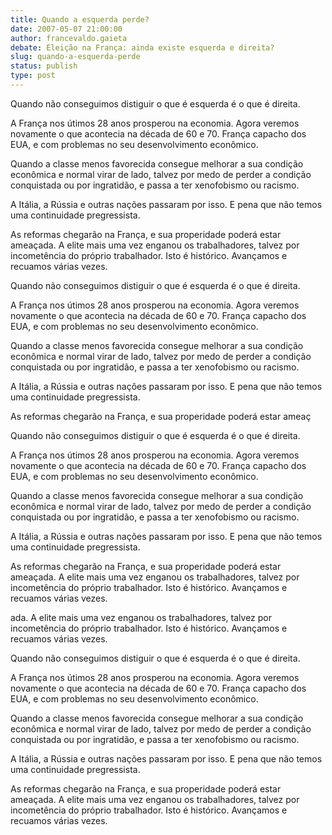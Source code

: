```yaml
---
title: Quando a esquerda perde?
date: 2007-05-07 21:00:00
author: francevaldo.gaieta
debate: Eleição na França: ainda existe esquerda e direita?
slug: quando-a-esquerda-perde
status: publish 
type: post
---
```


Quando não conseguimos distiguir o que é esquerda é o que é direita.   

A França nos útimos 28 anos prosperou na economia. Agora veremos novamente o que acontecia na década de 60 e 70. França capacho dos EUA, e com problemas no seu desenvolvimento econômico.  

Quando a classe menos favorecida consegue melhorar a sua condição econômica e normal virar de lado, talvez por medo de perder a condição conquistada ou por ingratidão, e passa a ter xenofobismo ou racismo.  

A Itália, a Rússia e outras nações passaram por isso. E pena que não temos uma continuidade pregressista.  

As reformas chegarão na França, e sua properidade poderá estar ameaçada. A elite mais uma vez enganou os trabalhadores, talvez por incometência do próprio trabalhador. Isto é histórico. Avançamos e recuamos várias vezes.  

  

Quando não conseguimos distiguir o que é esquerda é o que é direita.   

A França nos útimos 28 anos prosperou na economia. Agora veremos novamente o que acontecia na década de 60 e 70. França capacho dos EUA, e com problemas no seu desenvolvimento econômico.  

Quando a classe menos favorecida consegue melhorar a sua condição econômica e normal virar de lado, talvez por medo de perder a condição conquistada ou por ingratidão, e passa a ter xenofobismo ou racismo.  

A Itália, a Rússia e outras nações passaram por isso. E pena que não temos uma continuidade pregressista.  

As reformas chegarão na França, e sua properidade poderá estar ameaç  

Quando não conseguimos distiguir o que é esquerda é o que é direita.   

A França nos útimos 28 anos prosperou na economia. Agora veremos novamente o que acontecia na década de 60 e 70. França capacho dos EUA, e com problemas no seu desenvolvimento econômico.  

Quando a classe menos favorecida consegue melhorar a sua condição econômica e normal virar de lado, talvez por medo de perder a condição conquistada ou por ingratidão, e passa a ter xenofobismo ou racismo.  

A Itália, a Rússia e outras nações passaram por isso. E pena que não temos uma continuidade pregressista.  

As reformas chegarão na França, e sua properidade poderá estar ameaçada. A elite mais uma vez enganou os trabalhadores, talvez por incometência do próprio trabalhador. Isto é histórico. Avançamos e recuamos várias vezes.  

  

ada. A elite mais uma vez enganou os trabalhadores, talvez por incometência do próprio trabalhador. Isto é histórico. Avançamos e recuamos várias vezes.  

  

Quando não conseguimos distiguir o que é esquerda é o que é direita.   

A França nos útimos 28 anos prosperou na economia. Agora veremos novamente o que acontecia na década de 60 e 70. França capacho dos EUA, e com problemas no seu desenvolvimento econômico.  

Quando a classe menos favorecida consegue melhorar a sua condição econômica e normal virar de lado, talvez por medo de perder a condição conquistada ou por ingratidão, e passa a ter xenofobismo ou racismo.  

A Itália, a Rússia e outras nações passaram por isso. E pena que não temos uma continuidade pregressista.  

As reformas chegarão na França, e sua properidade poderá estar ameaçada. A elite mais uma vez enganou os trabalhadores, talvez por incometência do próprio trabalhador. Isto é histórico. Avançamos e recuamos várias vezes.  


